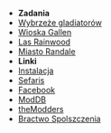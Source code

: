 - **Zadania**
- [Wybrzeże gladiatorów](chapters/1.md?id=wybrzeze-gladiatorow)
- [Wioska Gallen](chapters/2.md?id=wioska-gallen)
- [Las Rainwood](chapters/3.md?id=las-rainwood)
- [Miasto Randale](chapters/4.md?id=miasto-randale)
- **Linki**
- [Instalacja](https://www.sefaris.eu/gladiator/installation)
- [Sefaris](https://sefaris.eu)
- [Facebook](https://www.facebook.com/OrtegaXOfficial)
- [ModDB](https://www.moddb.com/mods/gothic-gladiator)
- [theModders](https://themodders.org/index.php?topic=41340.0)
- [Bractwo Spolszczenia](https://bractwospolszczenia.pl/showthread.php?tid=1306)
